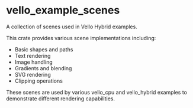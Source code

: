 # vello_example_scenes

A collection of scenes used in Vello Hybrid examples.

This crate provides various scene implementations including:
- Basic shapes and paths
- Text rendering
- Image handling
- Gradients and blending
- SVG rendering
- Clipping operations

These scenes are used by various vello_cpu and vello_hybrid examples to demonstrate different rendering capabilities.
